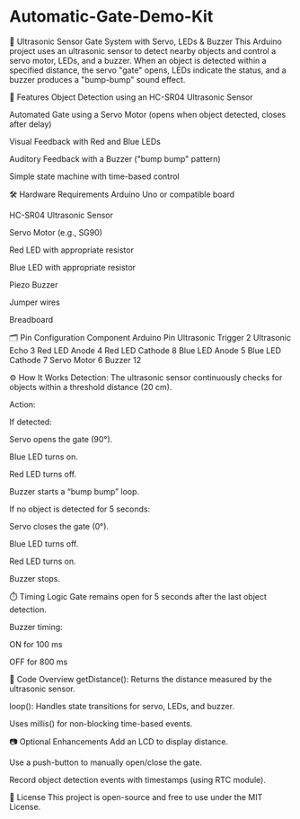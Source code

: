 # Automatic-Gate-Demo-Kit

🔧 Ultrasonic Sensor Gate System with Servo, LEDs & Buzzer
This Arduino project uses an ultrasonic sensor to detect nearby objects and control a servo motor, LEDs, and a buzzer. When an object is detected within a specified distance, the servo "gate" opens, LEDs indicate the status, and a buzzer produces a "bump-bump" sound effect.

🚀 Features
Object Detection using an HC-SR04 Ultrasonic Sensor

Automated Gate using a Servo Motor (opens when object detected, closes after delay)

Visual Feedback with Red and Blue LEDs

Auditory Feedback with a Buzzer ("bump bump" pattern)

Simple state machine with time-based control

🛠️ Hardware Requirements
Arduino Uno or compatible board

HC-SR04 Ultrasonic Sensor

Servo Motor (e.g., SG90)

Red LED with appropriate resistor

Blue LED with appropriate resistor

Piezo Buzzer

Jumper wires

Breadboard

🗂️ Pin Configuration
Component	Arduino Pin
Ultrasonic Trigger	2
Ultrasonic Echo	3
Red LED Anode	4
Red LED Cathode	8
Blue LED Anode	5
Blue LED Cathode	7
Servo Motor	6
Buzzer	12

⚙️ How It Works
Detection: The ultrasonic sensor continuously checks for objects within a threshold distance (20 cm).

Action:

If detected:

Servo opens the gate (90°).

Blue LED turns on.

Red LED turns off.

Buzzer starts a “bump bump” loop.

If no object is detected for 5 seconds:

Servo closes the gate (0°).

Blue LED turns off.

Red LED turns on.

Buzzer stops.

⏱️ Timing Logic
Gate remains open for 5 seconds after the last object detection.

Buzzer timing:

ON for 100 ms

OFF for 800 ms

🧠 Code Overview
getDistance(): Returns the distance measured by the ultrasonic sensor.

loop(): Handles state transitions for servo, LEDs, and buzzer.

Uses millis() for non-blocking time-based events.

📷 Optional Enhancements
Add an LCD to display distance.

Use a push-button to manually open/close the gate.

Record object detection events with timestamps (using RTC module).

📄 License
This project is open-source and free to use under the MIT License.
